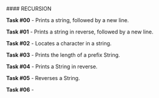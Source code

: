 #### RECURSION

**Task #00** - Prints a string, followed by a new line.

**Task #01** - Prints a string in reverse, followed by a new line.

**Task #02** - Locates a character in a string.

**Task #03** - Prints the length of a prefix String.

**Task #04** - Prints a String in reverse.

**Task #05** - Reverses a String.

**Task #06** - 
